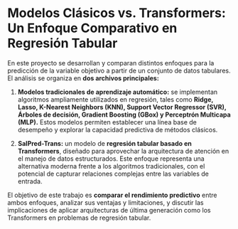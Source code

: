 # Modelos Clásicos vs. Transformers: Un Enfoque Comparativo en Regresión Tabular

En este proyecto se desarrollan y comparan distintos enfoques para la predicción de la variable objetivo a partir de un conjunto de datos tabulares.
El análisis se organiza en **dos archivos principales:**

1. **Modelos tradicionales de aprendizaje automático:** se implementan algoritmos ampliamente utilizados en regresión, tales como **Ridge, Lasso, K-Nearest Neighbors (KNN), Support Vector Regressor (SVR), Árboles de decisión, Gradient Boosting (GBox) y Perceptrón Multicapa (MLP).** Estos modelos permiten establecer una línea base de desempeño y explorar la capacidad predictiva de métodos clásicos.

2. **SalPred-Trans:** un modelo de **regresión tabular basado en Transformers**, diseñado para aprovechar la arquitectura de atención en el manejo de datos estructurados. Este enfoque representa una alternativa moderna frente a los algoritmos tradicionales, con el potencial de capturar relaciones complejas entre las variables de entrada.

El objetivo de este trabajo es **comparar el rendimiento predictivo** entre ambos enfoques, analizar sus ventajas y limitaciones, y discutir las implicaciones de aplicar arquitecturas de última generación como los Transformers en problemas de regresión tabular.

```{tableofcontents}
```
